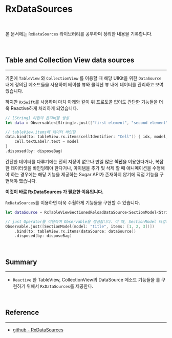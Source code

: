 # RxDataSources

<br>

본 문서에는 `RxDataSources` 라이브러리를 공부하며 정리한 내용을 기록합니다.

<br>

## Table and Collection View data sources
---

기존에 `TableView` 와 `CollectionView` 를 이용할 때 해당 UIKit을 위한 `DataSource` 내에 정의된 메소드들을 사용하며 테이블 뷰와 콜렉션 뷰 내에 데이터를 관리하고 보여줬습니다.

하지만 `RxSwift`를 사용하며 마치 아래와 같이 위 프로토콜 없이도 간단한 기능들을 더욱 Reactive하게 처리하게 되었습니다. 

```swift
// [String] 타입의 옵저버블 생성
let data = Observable<[String]>.just(["first element", "second element", "third element"])

// tableView.items에 데이터 바인딩
data.bind(to: tableView.rx.items(cellIdentifier: "Cell")) { idx, model, cell in
    cell.textLabel?.text = model
}
.disposed(by: disposeBag)
```

간단한 데이터를 다루기에는 전혀 지장이 없으나 만일 많은 **섹션**을 이용한다거나, 복잡한 데이터셋을 바인딩해야 한다거나, 아이템을 추가 및 삭제 할 때 애니메이션을 수행해야 하는 경우에는 해당 기능을 제공하는 Sugar API가 존재하지 않기에 직접 기능을 구현해야 했습니다.

**이것이 바로 RxDataSources 가 필요한 이유입니다.**

`RxDataSources`를 이용하면 더욱 수월하게 기능들을 구현할 수 있습니다.

```swift
let dataSource = RxTableViewSectionedReloadDataSource<SectionModel<String, Int>>(configureCell: configureCell)

// just Operator를 이용하여 Observable을 생성합니다. 이 때, SectionModel 타입의 자료형을 전달합니다.
Observable.just([SectionModel(model: "title", items: [1, 2, 3])])
    .bind(to: tableView.rx.items(dataSource: dataSource))
    .disposed(by: disposeBag)

```

<br>

## Summary
---

- `Reactive` 한 TableView, CollectionView의 DataSource 메소드 기능들을 를 구현하기 위해서 `RxDataSources`를 제공한다.

<br>

## Reference
---

- [github - RxDataSources](https://github.com/RxSwiftCommunity/RxDataSources)
